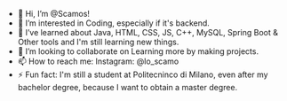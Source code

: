- 👋 Hi, I’m @Scamos!
- 👀 I’m interested in Coding, especially if it's backend.
- 🌱 I’ve learned about Java, HTML, CSS, JS, C++, MySQL, Spring Boot & Other tools and I'm still learning new things.
- 💞️ I’m looking to collaborate on Learning more by making projects.
- 📫 How to reach me:
  Instagram: @lo_scamo
- ⚡ Fun fact: I'm still a student at Politecninco di Milano, even after my bachelor degree, because I want to obtain a master degree.

<!---
Scamos/Scamos is a ✨ special ✨ repository because its `README.md` (this file) appears on your GitHub profile.
You can click the Preview link to take a look at your changes.
--->
